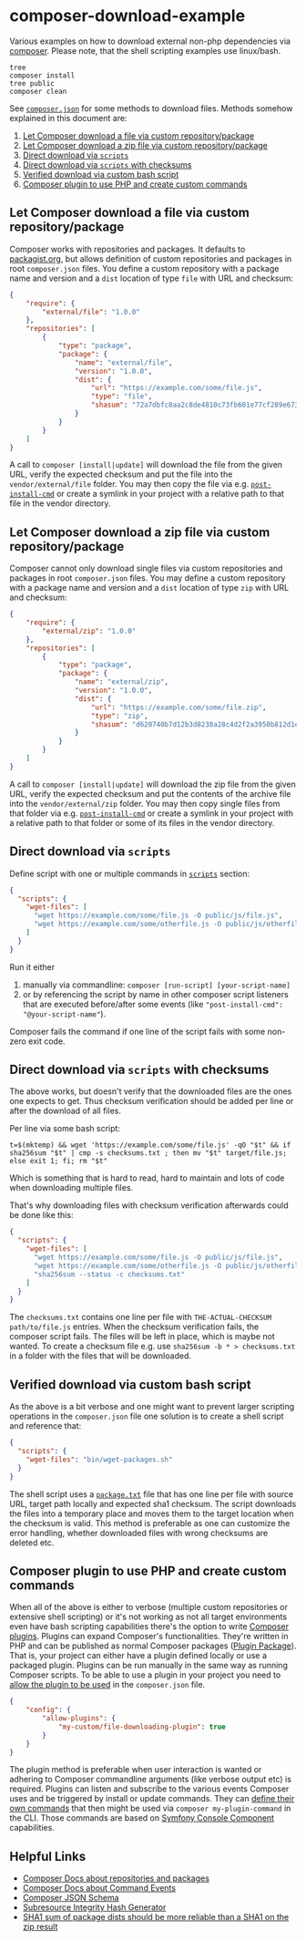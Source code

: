 # composer-download-example

Various examples on how to download external non-php dependencies via [composer](https://getcomposer.org). Please note, that the shell scripting examples use linux/bash.

```
tree
composer install
tree public
composer clean
```

See [`composer.json`](composer.json) for some methods to download files. Methods somehow explained in this document are:

1. [Let Composer download a file via custom repository/package](#let-composer-download-a-file-via-custom-repositorypackage)
2. [Let Composer download a zip file via custom repository/package](#let-composer-download-a-zip-file-via-custom-repositorypackage)
3. [Direct download via `scripts`](#direct-download-via-scripts)
4. [Direct download via `scripts` with checksums](#direct-download-via-scripts-with-checksums)
5. [Verified download via custom bash script](#verified-download-via-custom-bash-script)
6. [Composer plugin to use PHP and create custom commands](#composer-plugin-to-use-php-and-create-custom-commands)

## Let Composer download a file via custom repository/package

Composer works with repositories and packages. It defaults to [packagist.org](https://packagist.org), but allows definition of custom repositories and packages in root `composer.json` files. You define a custom repository with a package name and version and a `dist` location of type `file` with URL and checksum:

```json
{
    "require": {
        "external/file": "1.0.0"
    },
    "repositories": [
        {
            "type": "package",
            "package": {
                "name": "external/file",
                "version": "1.0.0",
                "dist": {
                    "url": "https://example.com/some/file.js",
                    "type": "file",
                    "shasum": "72a7dbfc8aa2c8de4810c73fb601e77cf289e673"
                }
            }
        }
    ]
}
```

A call to `composer [install|update]` will download the file from the given URL, verify the expected checksum and put the file into the `vendor/external/file` folder. You may then copy the file via e.g. [`post-install-cmd`](https://getcomposer.org/doc/articles/scripts.md#command-events) or create a symlink in your project with a relative path to that file in the vendor directory.

## Let Composer download a zip file via custom repository/package

Composer cannot only download single files via custom repositories and packages in root `composer.json` files. You may define a custom repository with a package name and version and a `dist` location of type `zip` with URL and checksum:

```json
{
    "require": {
        "external/zip": "1.0.0"
    },
    "repositories": [
        {
            "type": "package",
            "package": {
                "name": "external/zip",
                "version": "1.0.0",
                "dist": {
                    "url": "https://example.com/some/file.zip",
                    "type": "zip",
                    "shasum": "d620740b7d12b3d8238a28c4d2f2a3950b812d1e"
                }
            }
        }
    ]
}
```

A call to `composer [install|update]` will download the zip file from the given URL, verify the expected checksum and put the contents of the archive file into the `vendor/external/zip` folder. You may then copy single files from that folder via e.g. [`post-install-cmd`](https://getcomposer.org/doc/articles/scripts.md#command-events) or create a symlink in your project with a relative path to that folder or some of its files in the vendor directory.

## Direct download via `scripts`

Define script with one or multiple commands in [`scripts`](https://getcomposer.org/doc/articles/scripts.md#scripts) section:

```json
{
  "scripts": {
    "wget-files": [
      "wget https://example.com/some/file.js -O public/js/file.js",
      "wget https://example.com/some/otherfile.js -O public/js/otherfile.js"
    ]
  }
}
```

Run it either

1. manually via commandline: `composer [run-script] [your-script-name]`
2. or by referencing the script by name in other composer script listeners that are executed before/after some events (like `"post-install-cmd": "@your-script-name"`).

Composer fails the command if one line of the script fails with some non-zero exit code.

## Direct download via `scripts` with checksums

The above works, but doesn't verify that the downloaded files are the ones one expects to get. Thus checksum verification should be added per line or after the download of all files.

Per line via some bash script:

```
t=$(mktemp) && wget 'https://example.com/some/file.js' -qO "$t" && if sha256sum "$t" | cmp -s checksums.txt ; then mv "$t" target/file.js; else exit 1; fi; rm "$t"
```

Which is something that is hard to read, hard to maintain and lots of code when downloading multiple files.

That's why downloading files with checksum verification afterwards could be done like this:

```json
{
  "scripts": {
    "wget-files": [
      "wget https://example.com/some/file.js -O public/js/file.js",
      "wget https://example.com/some/otherfile.js -O public/js/otherfile.js",
      "sha256sum --status -c checksums.txt"
    ]
  }
}
```

The `checksums.txt` contains one line per file with `THE-ACTUAL-CHECKSUM path/to/file.js` entries. When the checksum verification fails, the composer script fails. The files will be left in place, which is maybe not wanted. To create a checksum file e.g. use `sha256sum -b * > checksums.txt` in a folder with the files that will be downloaded.

## Verified download via custom bash script

As the above is a bit verbose and one might want to prevent larger scripting operations in the `composer.json` file one solution is to create a shell script and reference that:

```json
{
  "scripts": {
    "wget-files": "bin/wget-packages.sh"
  }
}
```

The shell script uses a [`package.txt`](package.txt) file that has one line per file with source URL, target path locally and expected sha1 checksum. The script downloads the files into a temporary place and moves them to the target location when the checksum is valid. This method is preferable as one can customize the error handling, whether downloaded files with wrong checksums are deleted etc.

## Composer plugin to use PHP and create custom commands

When all of the above is either to verbose (multiple custom repositories or extensive shell scripting) or it's not working as not all target environments even have bash scripting capabilities there's the option to write [Composer plugins](https://getcomposer.org/doc/articles/plugins.md). Plugins can expand Composer's functionalities. They're written in PHP and can be published as normal Composer packages ([Plugin Package](https://getcomposer.org/doc/articles/plugins.md#plugin-package)). That is, your project can either have a plugin defined locally or use a packaged plugin. Plugins can be run manually in the same way as running Composer scripts. To be able to use a plugin in your project you need to [allow the plugin to be used](https://getcomposer.org/doc/06-config.md#allow-plugins) in the `composer.json` file.

```json
{
    "config": {
        "allow-plugins": {
            "my-custom/file-downloading-plugin": true
        }
    }
}
```

The plugin method is preferable when user interaction is wanted or adhering to Composer commandline arguments (like verbose output etc) is required. Plugins can listen and subscribe to the various events Composer uses and be triggered by install or update commands. They can [define their own commands](https://getcomposer.org/doc/articles/plugins.md#command-provider) that then might be used via `composer my-plugin-command` in the CLI. Those commands are based on [Symfony Console Component](https://symfony.com/doc/current/components/console.html) capabilities.

## Helpful Links

- [Composer Docs about repositories and packages](https://getcomposer.org/doc/05-repositories.md)
- [Composer Docs about Command Events](https://getcomposer.org/doc/articles/scripts.md#command-events)
- [Composer JSON Schema](https://github.com/composer/composer/blob/main/res/composer-schema.json)
- [Subresource Integrity Hash Generator](https://www.srihash.org)
- [SHA1 sum of package dists should be more reliable than a SHA1 on the zip result](https://github.com/composer/composer/issues/2540)
